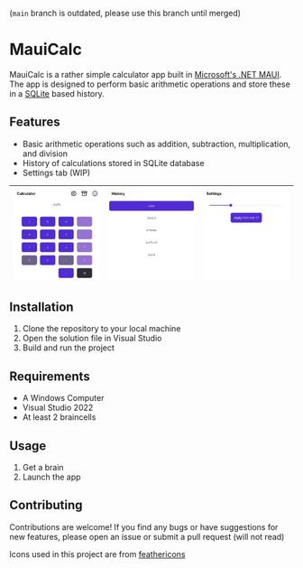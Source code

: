 (`main` branch is outdated, please use this branch until merged)

# MauiCalc

MauiCalc is a rather simple calculator app built in [Microsoft's .NET MAUI](https://dotnet.microsoft.com/en-us/apps/maui). The app is designed to perform basic arithmetic operations and store these in a [SQLite](https://www.sqlite.org/index.html) based history.

## Features

- Basic arithmetic operations such as addition, subtraction, multiplication, and division
- History of calculations stored in SQLite database
- Settings tab (WIP)

| ![calculator page on android](images/calculator-android.jpg) | ![history page on android](images/history-android.png) | ![settings page on android](images/settings-android.png) |
| :------------------- | :----------: | ----------: |

## Installation

1. Clone the repository to your local machine
2. Open the solution file in Visual Studio
3. Build and run the project

## Requirements
- A Windows Computer
- Visual Studio 2022
- At least 2 braincells

## Usage

1. Get a brain
2. Launch the app

## Contributing

Contributions are welcome! If you find any bugs or have suggestions for new features, please open an issue or submit a pull request (will not read)

Icons used in this project are from [feathericons](https://feathericons.com/)
